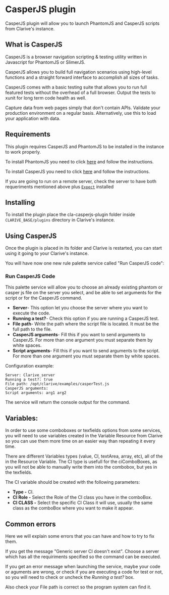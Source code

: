 
# CasperJS plugin

CasperJS plugin will allow you to launch PhantomJS and CasperJS scripts from Clarive's instance.

## What is CasperJS

CasperJS is a browser navigation scripting & testing utility written in Javascript for PhantomJS or SlimerJS.

CasperJS allows you to build full navigation scenarios using high-level functions and a straight forward interface to accomplish all sizes of tasks.

CasperJS comes with a basic testing suite that allows you to run full featured tests without the overhead of a full browser.
Output the tests to xunit for long term code health as well.

Capture data from web pages simply that don't contain APIs. Validate your production environment on a regular basis. 
Alternatively, use this to load your application with data.

## Requirements

This plugin requires CasperJS and PhantomJS to be installed in the instance to work properly.

To install PhantomJS you need to click [here](http://phantomjs.org/download.html) and follow the instructions.

To install CasperJS you need to click [here](http://docs.casperjs.org/en/latest/installation.html#installing-from-git) and follow the instructions.

If you are going to run on a remote server, check the server to have both requeriments mentioned above plus [`Expect`](http://expect.sourceforge.net/) installed

## Installing

To install the plugin place the cla-casperjs-plugin folder inside `CLARIVE_BASE/plugins`
directory in Clarive's instance.

## Using CasperJS

Once the plugin is placed in its folder and Clarive is restarted, you can start using it going to your Clarive's
instance.

You will have now one new rule palette service called "Run CasperJS code":

### Run CasperJS Code

This palette service will allow you to choose an already existing phantom or casper js file on the server you select, and be able to set arguments for the script or for the CasperJS command.

- **Server**- This option let you choose the server where you want to execute the code. 
- **Running a test?**- Check this option if you are running a CasperJS test.
- **File path**- Write the path where the script file is located. It must be the full path to the file.
- **CasperJS arguments**- Fill this if you want to send arguments to CasperJS. For more than one argument you must separate them by white spaces.
- **Script arguments**- Fill this if you want to send arguments to the script. For more than one argument you must separate them by white spaces.

Configuration example:

	Server: Clarive_server
    Running a test?: true
    File path: /opt/clarive/examples/casperTest.js
    CasperJS arguments: 
    Script arguments: arg1 arg2

The service will return the console output for the command.

## Variables:

In order to use some comboboxes or texfields options from some services, you will need to use variables created in the Variable Resource from Clarive so you can use them more time on an easier way than repeating it every time.

There are different Variables types (value, CI, textArea, array, etc), all of the in the Resource Variable. The CI type is usefull for the ciComboBoxes, as you will not be able to manually write them into the combobox, but yes in the texfields.

The CI variable should be created with the following parameters:

- **Type -** CI.
- **CI Role -** Select the Role of the CI class you have in the comboBox. 
- **CI CLASS -** Select the specific CI Class it will use, usually the same class as the comboBox where you want to make it appear.

## Common errors

Here we will explain some errors that you can have and how to try to fix them.

If you get the message "Generic server CI doesn't exist".
Choose a server which has all the requiriments specified so the command can be executed.

If you get an error message when launching the service, maybe your code or aguments are wrong, or check if you are executing a code for test or not,
 so you will need to check or uncheck the *Running a test?* box.

Also check your File path is correct so the program system can find it.
